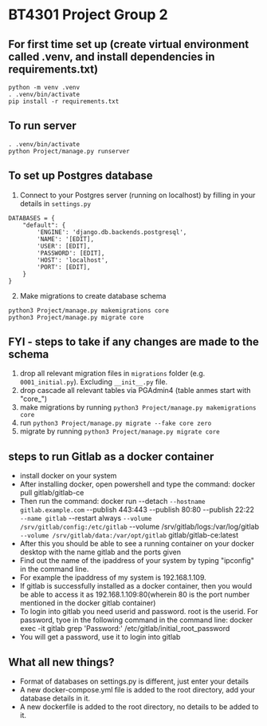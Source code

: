 # BT4301 Project Group 2

## For first time set up (create virtual environment called .venv, and install dependencies in requirements.txt)
```
python -m venv .venv
. .venv/bin/activate
pip install -r requirements.txt 
```

## To run server
```
. .venv/bin/activate
python Project/manage.py runserver
```

## To set up Postgres database 
1. Connect to your Postgres server (running on localhost) by filling in your details in `settings.py`
```
DATABASES = {
    "default": {
        'ENGINE': 'django.db.backends.postgresql',
        'NAME': '[EDIT],
        'USER': [EDIT],
        'PASSWORD': [EDIT],
        'HOST': 'localhost',
        'PORT': [EDIT],
    }
}
```

2. Make migrations to create database schema
```
python3 Project/manage.py makemigrations core 
python3 Project/manage.py migrate core
```

## FYI - steps to take if any changes are made to the schema
1. drop all relevant migration files in `migrations` folder (e.g. `0001_initial.py`). Excluding `__init__.py` file.
2. drop cascade all relevant tables via PGAdmin4 (table anmes start with "core_")
3. make migrations by running `python3 Project/manage.py makemigrations core`
4. run `python3 Project/manage.py migrate --fake core zero`
5. migrate by running `python3 Project/manage.py migrate core`

## steps to run Gitlab as a docker container
+ install docker on your system
+ After installing docker, open powershell and type the command: docker pull gitlab/gitlab-ce
+ Then run the command: docker run --detach `
  --hostname gitlab.example.com `
  --publish 443:443 --publish 80:80 --publish 22:22 `
  --name gitlab `
  --restart always `
  --volume /srv/gitlab/config:/etc/gitlab `
  --volume /srv/gitlab/logs:/var/log/gitlab `
  --volume /srv/gitlab/data:/var/opt/gitlab `
  gitlab/gitlab-ce:latest
+ After this you should be able to see a running container on your docker desktop with the name gitlab and the ports given
+ Find out the name of the ipaddress of your system by typing "ipconfig" in the command line.
+ For example the ipaddress of my system is 192.168.1.109.
+ If gitlab is successfully installed as a docker container, then you would be able to access it as 192.168.1.109:80(wherein 80 is the port number mentioned in the docker gitlab container)
+ To login into gitlab you need userid and password. root is the userid. For password, tyoe in the following command in the command line: docker exec -it gitlab grep 'Password:' /etc/gitlab/initial_root_password
+ You will get a password, use it to login into gitlab

## What all new things?
+ Format of databases on settings.py is different, just enter your details
+ A new docker-compose.yml file is added to the root directory, add your database details in it.
+ A new dockerfile is added to the root directory, no details to be added to it.